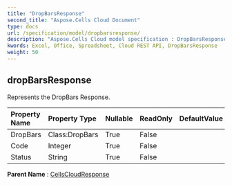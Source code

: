 ```yaml
---
title: "DropBarsResponse"
second_title: "Aspose.Cells Cloud Document"
type: docs
url: /specification/model/dropbarsresponse/
description: "Aspose.Cells Cloud model specification : DropBarsResponse. Effortlessly handle Excel and other spreadsheet documents with features like opening, generating, editing, splitting, merging, comparing, and converting."
kwords: Excel, Office, Spreadsheet, Cloud REST API, DropBarsResponse
weight: 50
---
```


## **dropBarsResponse**

Represents the DropBars Response. 

| Property Name | Property Type | Nullable |  ReadOnly | DefaultValue | Description | 
| :- | :- | :- |:- |  :- | :- |
| DropBars | Class:DropBars | True |  False |  |  |  
| Code | Integer | True |  False |  |  |  
| Status | String | True |  False |  |  |  

**Parent Name** : [CellsCloudResponse](/specification/model/cellscloudresponse)

